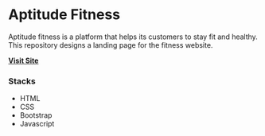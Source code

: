 # Aptitude Fitness
Aptitude fitness is a platform that helps its customers to stay fit and healthy. This repository designs a landing page for the fitness website.

**[Visit Site](https://uchechukwu10.github.io/fitness-website/)**
### Stacks
- HTML
- CSS
- Bootstrap
- Javascript
